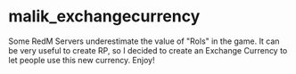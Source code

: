 # malik_exchangecurrency
Some RedM Servers underestimate the value of "Rols" in the game. It can be very useful to create RP, so I decided to create an Exchange Currency to let people use this new currency. Enjoy!
